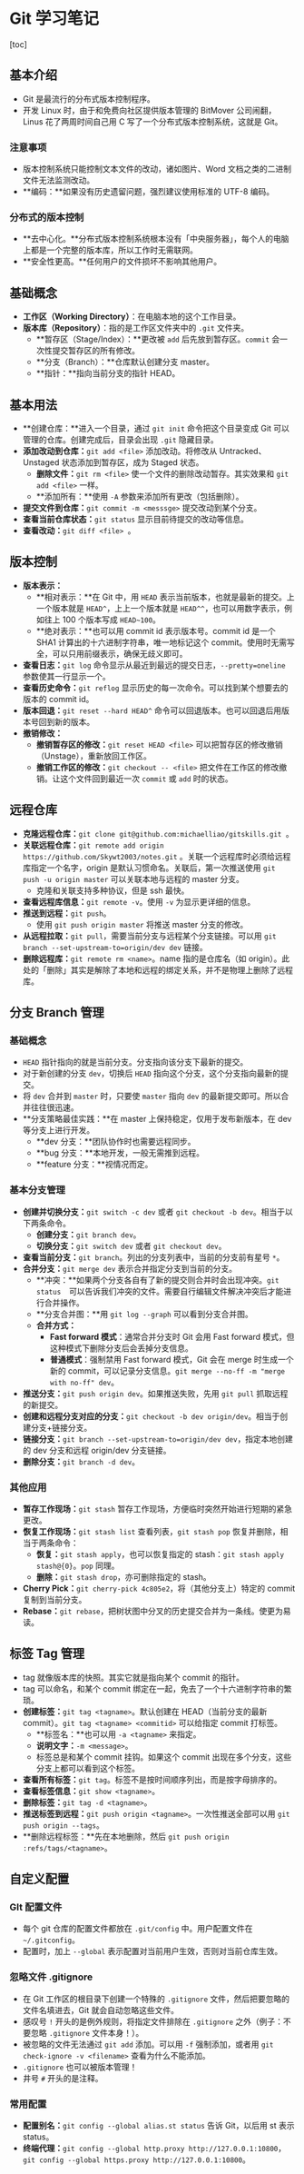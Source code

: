 # Git 学习笔记

[toc]

## 基本介绍

- Git 是最流行的分布式版本控制程序。
- 开发 Linux 时，由于和免费向社区提供版本管理的 BitMover 公司闹翻，Linus 花了两周时间自己用 C 写了一个分布式版本控制系统，这就是 Git。

### 注意事项

- 版本控制系统只能控制文本文件的改动，诸如图片、Word 文档之类的二进制文件无法监测改动。
- **编码：**如果没有历史遗留问题，强烈建议使用标准的 UTF-8 编码。

### 分布式的版本控制

- **去中心化。**分布式版本控制系统根本没有「中央服务器」，每个人的电脑上都是一个完整的版本库，所以工作时无需联网。
- **安全性更高。**任何用户的文件损坏不影响其他用户。

## 基础概念

- **工作区（Working Directory）**：在电脑本地的这个工作目录。
- **版本库（Repository）**：指的是工作区文件夹中的 `.git` 文件夹。
  - **暂存区（Stage/Index）：**更改被 `add` 后先放到暂存区。`commit` 会一次性提交暂存区的所有修改。
  - **分支（Branch）：**仓库默认创建分支 master。
  - **指针：**指向当前分支的指针 HEAD。

## 基本用法

- **创建仓库：**进入一个目录，通过 `git init` 命令把这个目录变成 Git 可以管理的仓库。创建完成后，目录会出现 `.git` 隐藏目录。
- **添加改动到仓库：**`git add <file>` 添加改动。将修改从 Untracked、Unstaged  状态添加到暂存区，成为 Staged 状态。
  - **删除文件：**`git rm <file>`  使一个文件的删除改动暂存。其实效果和 `git add <file>` 一样。
  - **添加所有：**使用 `-A` 参数来添加所有更改（包括删除）。
- **提交文件到仓库：**`git commit -m <messsge>` 提交改动到某个分支。
- **查看当前仓库状态：**`git status` 显示目前待提交的改动等信息。
- **查看改动：**`git diff <file> `。

## 版本控制

- **版本表示：**
  - **相对表示：**在 Git 中，用 `HEAD` 表示当前版本，也就是最新的提交。上一个版本就是 `HEAD^`，上上一个版本就是 `HEAD^^`，也可以用数字表示，例如往上 100 个版本写成 `HEAD~100`。
  - **绝对表示：**也可以用 commit id 表示版本号。commit id 是一个 SHA1 计算出的十六进制字符串，唯一地标记这个 commit。使用时无需写全，可以只用前缀表示，确保无歧义即可。
- **查看日志：**`git log` 命令显示从最近到最远的提交日志，`--pretty=oneline`  参数使其一行显示一个。
- **查看历史命令：**`git reflog` 显示历史的每一次命令。可以找到某个想要去的版本的 commit id。
- **版本回退：**`git reset --hard HEAD^` 命令可以回退版本。也可以回退后用版本号回到新的版本。
- **撤销修改：**
  - **撤销暂存区的修改：**`git reset HEAD <file>` 可以把暂存区的修改撤销（Unstage），重新放回工作区。
  - **撤销工作区的修改：**`git checkout -- <file>` 把文件在工作区的修改撤销。让这个文件回到最近一次 `commit` 或 `add` 时的状态。

## 远程仓库

- **克隆远程仓库：**`git clone git@github.com:michaelliao/gitskills.git `。
- **关联远程仓库：**`git remote add origin https://github.com/Skywt2003/notes.git` 。关联一个远程库时必须给远程库指定一个名字，origin 是默认习惯命名。关联后，第一次推送使用 `git push -u origin master` 可以关联本地与远程的 master 分支。
  - 克隆和关联支持多种协议，但是 ssh 最快。
- **查看远程库信息：**`git remote -v`。使用 `-v` 为显示更详细的信息。
- **推送到远程：**`git push`。
  - 使用 `git push origin master` 将推送 master 分支的修改。
- **从远程拉取：**`git pull`，需要当前分支与远程某个分支链接。可以用 `git branch --set-upstream-to=origin/dev dev` 链接。
- **删除远程库：**`git remote rm <name>`。name 指的是仓库名（如 origin）。此处的「删除」其实是解除了本地和远程的绑定关系，并不是物理上删除了远程库。

## 分支 Branch 管理

### 基础概念

- `HEAD` 指针指向的就是当前分支。分支指向该分支下最新的提交。
- 对于新创建的分支 `dev`，切换后 `HEAD` 指向这个分支，这个分支指向最新的提交。
- 将 `dev` 合并到 `master` 时，只要使 `master` 指向 `dev` 的最新提交即可。所以合并往往很迅速。
- **分支策略最佳实践：**在 master 上保持稳定，仅用于发布新版本，在 dev 等分支上进行开发。
  - **dev 分支：**团队协作时也需要远程同步。
  - **bug 分支：**本地开发，一般无需推到远程。
  - **feature 分支：**视情况而定。

### 基本分支管理

- **创建并切换分支：**`git switch -c dev` 或者 `git checkout -b dev`。相当于以下两条命令。
  - **创建分支：**`git branch dev`。
  - **切换分支：**`git switch dev` 或者 `git checkout dev`。
- **查看当前分支：**`git branch`。列出的分支列表中，当前的分支前有星号 `*`。
- **合并分支：**`git merge dev` 表示合并指定分支到当前的分支。
  - **冲突：**如果两个分支各自有了新的提交则合并时会出现冲突。`git status  `可以告诉我们冲突的文件。需要自行编辑文件解决冲突后才能进行合并操作。
  - **分支合并图：**用 `git log --graph` 可以看到分支合并图。
  - **合并方式：**
    - **Fast forward 模式**：通常合并分支时 Git 会用 Fast forward 模式，但这种模式下删除分支后会丢掉分支信息。
    - **普通模式**：强制禁用 Fast forward 模式，Git 会在 merge 时生成一个新的 commit，可以记录分支信息。`git merge --no-ff -m "merge with no-ff" dev`。
- **推送分支：**`git push origin dev`。如果推送失败，先用 `git pull` 抓取远程的新提交。
- **创建和远程分支对应的分支：**`git checkout -b dev origin/dev`。相当于创建分支+链接分支。
- **链接分支：**`git branch --set-upstream-to=origin/dev dev`，指定本地创建的 dev 分支和远程 origin/dev 分支链接。
- **删除分支：**`git branch -d dev`。

### 其他应用

- **暂存工作现场：**`git stash` 暂存工作现场，方便临时突然开始进行短期的紧急更改。
- **恢复工作现场：**`git stash list` 查看列表，`git stash pop` 恢复并删除，相当于两条命令：
  - **恢复：**`git stash apply`，也可以恢复指定的 stash：`git stash apply stash@{0}`。`pop` 同理。
  - **删除：**`git stash drop`，亦可删除指定的 stash。
- **Cherry Pick：**`git cherry-pick 4c805e2`，将（其他分支上）特定的 commit 复制到当前分支。
- **Rebase：**`git rebase`，把树状图中分叉的历史提交合并为一条线。使更为易读。

## 标签 Tag 管理

- tag 就像版本库的快照。其实它就是指向某个 commit 的指针。
- tag 可以命名，和某个 commit 绑定在一起，免去了一个十六进制字符串的繁琐。
- **创建标签：**`git tag <tagname>`。默认创建在 HEAD（当前分支的最新 commit）。`git tag <tagname> <commitid>` 可以给指定 commit 打标签。
  - **标签名：**也可以用 `-a <tagname>` 来指定。
  - **说明文字：**`-m <message>`。
  - 标签总是和某个 commit 挂钩。如果这个 commit 出现在多个分支，这些分支上都可以看到这个标签。
- **查看所有标签：**`git tag`。标签不是按时间顺序列出，而是按字母排序的。
- **查看标签信息：**`git show <tagname>`。
- **删除标签：**`git tag -d <tagname>`。
- **推送标签到远程：**`git push origin <tagname>`。一次性推送全部可以用 `git push origin --tags`。
- **删除远程标签：**先在本地删除，然后 `git push origin :refs/tags/<tagname>`。

## 自定义配置

### GIt 配置文件

- 每个 git 仓库的配置文件都放在 `.git/config` 中。用户配置文件在 `~/.gitconfig`。
- 配置时，加上 `--global` 表示配置对当前用户生效，否则对当前仓库生效。

### 忽略文件 .gitignore

- 在 Git 工作区的根目录下创建一个特殊的 `.gitignore` 文件，然后把要忽略的文件名填进去，Git 就会自动忽略这些文件。
- 感叹号 `!` 开头的是例外规则，将指定文件排除在  `.gitignore` 之外（例子：不要忽略 `.gitignore` 文件本身！）。
- 被忽略的文件无法通过 `git add` 添加。可以用 `-f` 强制添加，或者用 `git check-ignore -v <filename>` 查看为什么不能添加。
- `.gitignore` 也可以被版本管理！
- 井号 `#` 开头的是注释。

### 常用配置

- **配置别名：**`git config --global alias.st status` 告诉 Git，以后用 st 表示 status。
- **终端代理：**`git config --global http.proxy http://127.0.0.1:10800`，`git config --global https.proxy http://127.0.0.1:10800`。

